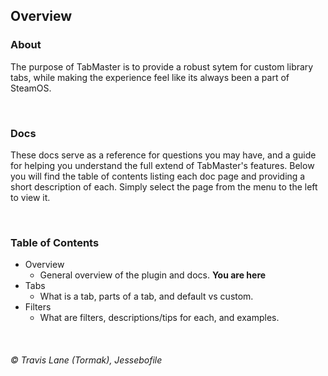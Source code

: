 ## Overview

### About
The purpose of TabMaster is to provide a robust sytem for custom library tabs, while making the experience feel like its always been a part of SteamOS.

<br/>

### Docs
These docs serve as a reference for questions you may have, and a guide for helping you understand the full extend of TabMaster's features. Below you will find the table of contents listing each doc page and providing a short description of each. Simply select the page from the menu to the left to view it.

<br/>

### Table of Contents
* Overview
  * General overview of the plugin and docs. **You are here**
* Tabs
  * What is a tab, parts of a tab, and default vs custom.
* Filters
  * What are filters, descriptions/tips for each, and examples.

<br/>

###### © Travis Lane (Tormak), Jessebofile
